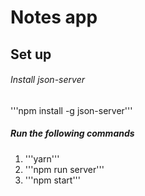 # Notes app

## Set up

###### Install json-server
'''npm install -g json-server'''

##### Run the following commands
1) '''yarn'''
2) '''npm run server'''
3) '''npm start'''

